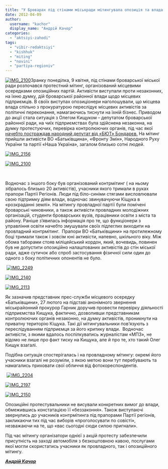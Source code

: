 ```yaml
---
title: "У Броварах під стінами міськради мітингувала опозиція та влада. Через міліцейський кордон"
date: 2012-04-09
author: 
  username: "kachor"
  display_name: "Андрій Качор"
categories: 
  - "aktsiyi-zahodi"
tags: 
  - "vibir-redaktsiyi"
  - "kishhuk"
  - "miting"
  - "novini"
  - "partiya-regioniv"
---
```


[![](https://mpz.brovary.org/wp-content/uploads/2012/04/IMG_2100.jpg "IMG_2100")](https://mpz.brovary.org/wp-content/uploads/2012/04/IMG_2100.jpg)Зранку понеділка, 9 квітня, під стінами броварської міської ради розпочався протестний мітинг, організований місцевими осередками опозиційних партій. Активісти виступали проти незаконних, на їхню думку, дій броварської районної влади щодо місцевих підприємців. В своїх виступах опозиціонери наголошували, що місцева влада спільно з прокуратурою переслідує місцевих активістів за політичні переконання, намагаючись тиснути на їхній бізнес. Приводом до акції стала ситуація з Олегом Кищуком – депутатом броварської районної ради, на чиїх підприємствах була здійснена незаконна, на думку протестуючих, перевірка контролюючих органів, під час якої [начебто постраждав народний депутат від «БЮТ» Бондарєв.](https://mpz.brovary.org/brovarski-militsioneri-pogrozhuvali-vbiti-golovu-oblasnoyi-batkivshhini/) На мітинг прийшли активісти ВО «Батьківщина», «Фронту Змін», Народного Руху України та партії «Наша Україна», загалом близько сотні людей.

[![](https://mpz.brovary.org/wp-content/uploads/2012/04/IMG_2156.jpg "IMG_2156")](https://mpz.brovary.org/wp-content/uploads/2012/04/IMG_2156.jpg)

[![](https://mpz.brovary.org/wp-content/uploads/2012/04/IMG_2100.jpg "IMG_2100")](https://mpz.brovary.org/wp-content/uploads/2012/04/IMG_2100.jpg)

 

Водночас з іншого боку був організований контрмітинг ( на ньому зібралось близько 20 активістів), учасники якого тримали в руках прапори Партії Регіонів. Люди під біло-синіми стягами висловлювали свою підтримку діям влади, водночас звинувачуючи Кіщука в «розкраданні землі». На мітингу провладної партії були помічені броварські чиновники, а також активісти провладних молодіжних організацій, студенти броварських вузів, працівники освіти з міста та району. Раніше з’явилась інформація про те, що функціонери з управління освіти начебто змушували своїх підлеглих виходити на провладний контрмітинг.  Прапори ВО «Батьківщини» на протилежному боці тримали також і зовсім юні активісти, напевно, шкільного віку. Між обома таборами стояв міліцейський кордон, який, вочевидь, повинен був не допустити опозиційно налаштованих активістів до стін міської ради, адже сутичок або спроб застосування фізичної сили один до одного з боку політичних опонентів не було.

 [![](https://mpz.brovary.org/wp-content/uploads/2012/04/IMG_2249.jpg "IMG_2249")](https://mpz.brovary.org/wp-content/uploads/2012/04/IMG_2249.jpg)

[![](https://mpz.brovary.org/wp-content/uploads/2012/04/IMG_2140.jpg "IMG_2140")](https://mpz.brovary.org/wp-content/uploads/2012/04/IMG_2140.jpg)

[![](https://mpz.brovary.org/wp-content/uploads/2012/04/IMG_2113.jpg "IMG_2113")](https://mpz.brovary.org/wp-content/uploads/2012/04/IMG_2113.jpg)

Як зазначив представник прес-служби місцевого осередку «Батьківщини», 27 лютого на підставі анонімного звернення міськрайонний прокурор Гарник доручив провести перевірку діяльності підприємства Кищука, фактично, дозволивши представникам контролюючих органів незаконно, на думку активістів, проникнути на приватну територію Кіщука. Такі дії мітингувальники пов’язують з переслідуванням підприємця за його критику влади.  Водночас активісти, з якими вдалось поспілкуватись журналістам «МПЗ», не відомо не лише про факт тиску на Кищука, але й про те, хто такий Олег Кищук взагалі.

Подібна ситуація спостерігалась і на провладному мітингу: окремі його учасники взагалі не розуміли, з якою метою вони тут перебувають та намагались приховати свої обличчя від фотокореспондентів.

 [![](https://mpz.brovary.org/wp-content/uploads/2012/04/IMG_2204.jpg "IMG_2204")](https://mpz.brovary.org/wp-content/uploads/2012/04/IMG_2204.jpg)

[![](https://mpz.brovary.org/wp-content/uploads/2012/04/IMG_2197.jpg "IMG_2197")](https://mpz.brovary.org/wp-content/uploads/2012/04/IMG_2197.jpg)

[![](https://mpz.brovary.org/wp-content/uploads/2012/04/IMG_2150.jpg "IMG_2150")](https://mpz.brovary.org/wp-content/uploads/2012/04/IMG_2150.jpg)

Опозиційні протестувальники не висували конкретних вимог до влади, обмежившись констатацією її «беззаконня». Також виступаючі звернулись до учасників контрмітинга під прапорами Партії регіонів, закликаючи тих під час виборів «проголосувати по совісті», незважаючи на те, що «вас сьогодні сюди силою пригнали».

Під час мітингу організатори однієї з акцій протесту забезпечили присутність на заході автомобіля з безкоштовною кавою, послугами якої могли скористатись учасники як провладного, так і опозиційного мітингу.

_**[Андрій Качор](https://mpz.brovary.org/author/kachor/)**_

